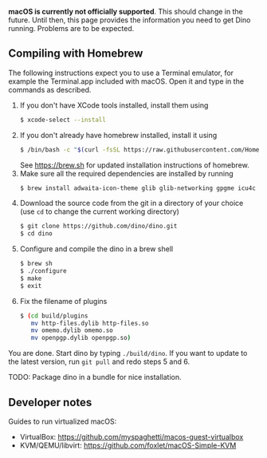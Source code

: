 **macOS is currently not officially supported**. This should change in the future. Until then, this page provides the information you need to get Dino running. Problems are to be expected.

## Compiling with Homebrew
The following instructions expect you to use a Terminal emulator, for example the Terminal.app included with macOS. Open it and type in the commands as described.

1. If you don't have XCode tools installed, install them using
   ```sh
   $ xcode-select --install
   ```
2. If you don't already have homebrew installed, install it using
   ```sh
   $ /bin/bash -c "$(curl -fsSL https://raw.githubusercontent.com/Homebrew/install/master/install.sh)"
   ```
   See https://brew.sh for updated installation instructions of homebrew.
3. Make sure all the required dependencies are installed by running
   ```sh
   $ brew install adwaita-icon-theme glib glib-networking gpgme icu4c libgpg-error libgcrypt gtk+3 libsignal-protocol-c libgee libsoup sqlite cmake gettext ninja vala qrencode libxml2 gspell
   ```
4. Download the source code from the git in a directory of your choice (use `cd` to change the current working directory)
   ```sh
   $ git clone https://github.com/dino/dino.git
   $ cd dino
   ```
5. Configure and compile the dino in a brew shell
   ```sh
   $ brew sh
   $ ./configure
   $ make
   $ exit
   ```
6. Fix the filename of plugins
   ```sh
   $ (cd build/plugins
      mv http-files.dylib http-files.so
      mv omemo.dylib omemo.so
      mv openpgp.dylib openpgp.so)
   ```

You are done. Start dino by typing `./build/dino`. If you want to update to the latest version, run `git pull` and redo steps 5 and 6.

TODO: Package dino in a bundle for nice installation.

## Developer notes
Guides to run virtualized macOS:
- VirtualBox: https://github.com/myspaghetti/macos-guest-virtualbox
- KVM/QEMU/libvirt: https://github.com/foxlet/macOS-Simple-KVM